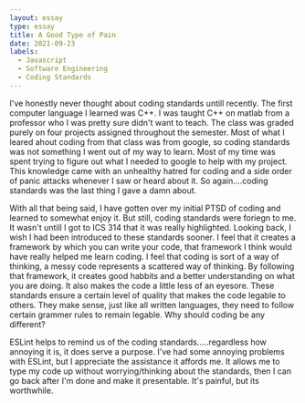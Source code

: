 ```yaml
---
layout: essay
type: essay
title: A Good Type of Pain
date: 2021-09-23
labels:
  - Javascript
  - Software Engineering
  - Coding Standards
---
```


I've honestly never thought about coding standards untill recently. The first computer language I learned was C++. I was taught C++ on matlab from a professor who I was pretty sure didn't want to teach. The class was graded purely on four projects assigned throughout the semester. Most of what I leared ahout coding from that class was from google, so coding standards was not something I went out of my way to learn. Most of my time was spent trying to figure out what I needed to google to help with my project. This knowledge came with an unhealthy hatred for coding and a side order of panic attacks whenever I saw or heard about it. So again....coding standards was the last thing I gave a damn about. 

With all that being said, I have gotten over my initial PTSD of coding and learned to somewhat enjoy it. But still, coding standards were foriegn to me. It wasn't untill I got to ICS 314 that it was really highlighted. Looking back, I wish I had been introduced to these standards sooner. I feel that it creates a framework by which you can write your code, that framework I think would have really helped me learn coding. I feel that coding is sort of a way of thinking, a messy code represents a scattered way of thinking. By following that framework, it creates good habbits and a better understanding on what you are doing. It also makes the code a little less of an eyesore. These standards ensure a certain level of quality that makes the code legable to others. They make sense, just like all written languages, they need to follow certain grammer rules to remain legable. Why should coding be any different? 

ESLint helps to remind us of the coding standards.....regardless how annoying it is, it does serve a purpose. I've had some annoying problems with ESLint, but I appreciate the assistance it affords me. It allows me to type my code up without worrying/thinking about the standards, then I can go back after I'm done and make it presentable. It's painful, but its worthwhile.
